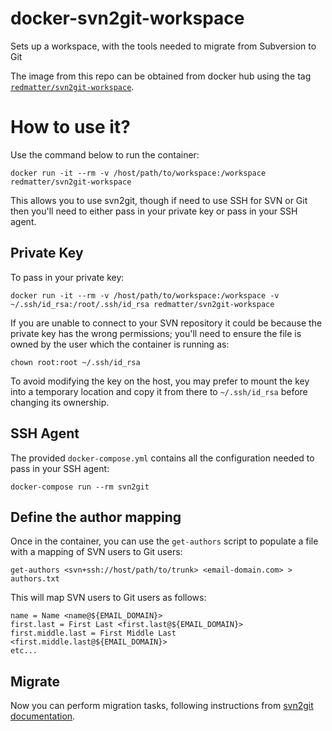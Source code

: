# docker-svn2git-workspace

Sets up a workspace, with the tools needed to migrate from Subversion to Git

The image from this repo can be obtained from docker hub using the tag
[`redmatter/svn2git-workspace`](https://hub.docker.com/r/redmatter/svn2git-workspace).

# How to use it?

Use the command below to run the container:

    docker run -it --rm -v /host/path/to/workspace:/workspace redmatter/svn2git-workspace

This allows you to use svn2git, though if need to use SSH for SVN or Git then you'll need to either pass in your
private key or pass in your SSH agent.

## Private Key

To pass in your private key:

    docker run -it --rm -v /host/path/to/workspace:/workspace -v ~/.ssh/id_rsa:/root/.ssh/id_rsa redmatter/svn2git-workspace

If you are unable to connect to your SVN repository it could be because the private key has the wrong permissions; you'll
need to ensure the file is owned by the user which the container is running as:

    chown root:root ~/.ssh/id_rsa

To avoid modifying the key on the host, you may prefer to mount the key into a temporary location and copy it from there to
`~/.ssh/id_rsa` before changing its ownership.

## SSH Agent

The provided `docker-compose.yml` contains all the configuration needed to pass in your SSH agent:

    docker-compose run --rm svn2git

## Define the author mapping

Once in the container, you can use the `get-authors` script to populate a file with a mapping of SVN users to Git
users:

    get-authors <svn+ssh://host/path/to/trunk> <email-domain.com> > authors.txt

This will map SVN users to Git users as follows:

    name = Name <name@${EMAIL_DOMAIN}>
    first.last = First Last <first.last@${EMAIL_DOMAIN}>
    first.middle.last = First Middle Last <first.middle.last@${EMAIL_DOMAIN}>
    etc...

## Migrate

Now you can perform migration tasks, following instructions from [svn2git
documentation](https://github.com/nirvdrum/svn2git).
